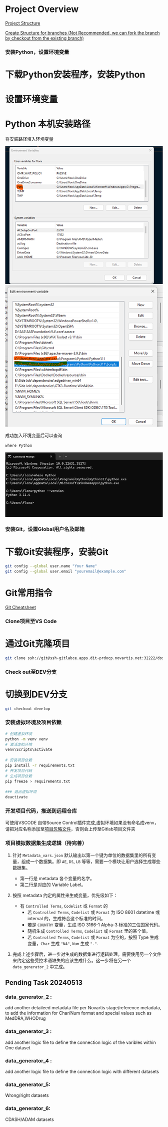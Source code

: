 Project Overview
================
[Project Structure](<docs/Project Structure.MD>)

[Create Structure for branches (Not Recommended, we can fork the branch by checkout from the existing branch)](scripts/create_project_structure.py)


### 安装Python，设置环境变量
# 下载Python安装程序，安装Python
# 设置环境变量
# Python 本机安装路径

将安装路径填入环境变量

![环境变量 Step 1](<docs/Project instruction/image.png>)
![环境变量 Step 2](<docs/Project instruction/image-1.png>)

成功加入环境变量后可以查询
```bash
where Python
```
![安装路径](<docs/Project instruction/image-2.png>)

### 安装Git，设置Global用户名及邮箱

# 下载Git安装程序，安装Git
```bash
git config --global user.name "Your Name"
git config --global user.email "youremail@example.com"
```
# Git常用指令
[Git Cheatsheet](<docs/Git Knowledge Sharing/git-cheat-sheet-education.pdf>)

### Clone项目至VS Code

# 通过Git克隆项目
```bash
git clone ssh://git@ssh-gitlabce.apps.dit-prdocp.novartis.net:32222/dos/ddf.git
```

### Check out至DEV分支

# 切换到DEV分支
```bash
git checkout develop
```

### 安装虚拟环境及项目依赖
```bash
# 创建虚拟环境
python -m venv venv
# 激活虚拟环境
venv\Scripts\activate

# 安装项目依赖
pip install -r requirements.txt
# 开发项目代码
# 生成项目依赖
pip freeze > requirements.txt

### 退出虚拟环境
deactivate
```

### 开发项目代码，推送到远程仓库
可使用VSCODE 自带Source Control插件完成,虚拟环境如果没有命名成venv，请把对应名称添加至[项目忽略文件](.gitignore)，否则会上传至Gitlab项目文件夹


### 项目模拟数据集生成逻辑（待完善）

1. 针对 `Metadata_vars.json` 默认输出以第一个键为单位的数据集里的所有变量，组成一个数据集。即 `AE`, `DS`, `LB` 等等，需要一个模块让用户选择生成哪些数据集。

   - 第一行是 metadata 各个变量的名字。
   - 第二行是对应的 Variable Label。

2. 按照 metadata 约定的属性来生成变量，优先级如下：

   - 有 `Controlled Terms`, `Codelist` 或 `Format` 的
     - 若 `Controlled Terms`, `Codelist` 或 `Format` 为 ISO 8601 datetime 或 interval 的，生成符合这个标准的时间。
     - 若是 `COUNTRY` 变量，生成 ISO 3166-1 Alpha-3 标准的三位国家代码。
     - 随机生成 `Controlled Terms`, `Codelist` 或 `Format` 里的某个值。
     - 若 `Controlled Terms`, `Codelist` 或 `Format` 为空的，按照 Type 生成变量，`Char` 生成 `"NA"`, `Num` 生成 `"."`.

3. 完成上述步骤后，进一步对生成的数据集进行逻辑处理。需要使用另一个文件来约定这些受控术语缺失的应该生成什么。这一步将在另一个 `data_generator_2` 中完成。


## Pending Task 20240513
### data_generator_2 :
add another detaileed metadata file per Novartis stage/reference metadata, to add the information for Char/Num format and special values such as MedDRA,WHODrug

### data_generator_3 :
add another logic file to define the connection logic of the varibles within One dataset

### data_generator_4 :
add another logic file to define the connection logic with different datasets

### data_generator_5:
Wrong/right datasets

### data_generator_6:
CDASH/ADAM datasets

